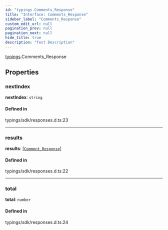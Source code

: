 ```yaml
---
id: "typings.Comments_Response"
title: "Interface: Comments_Response"
sidebar_label: "Comments_Response"
custom_edit_url: null
pagination_prev: null
pagination_next: null
hide_title: true
description: "Test Description"
---
```


[typings](../namespaces/typings.md).Comments_Response

## Properties

### nextIndex

 **nextIndex**: `string`

#### Defined in

typings/sdk/responses.d.ts:23

___

### results

 **results**: [[`Comment_Response`](typings.Comment_Response.md)]

#### Defined in

typings/sdk/responses.d.ts:22

___

### total

 **total**: `number`

#### Defined in

typings/sdk/responses.d.ts:24
